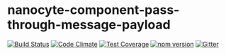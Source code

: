 # nanocyte-component-pass-through-message-payload

[![Build Status](https://travis-ci.org/octoblu/nanocyte-component-pass-through-message-payload.svg?branch=master)](https://travis-ci.org/octoblu/nanocyte-component-pass-through-message-payload)
[![Code Climate](https://codeclimate.com/github/octoblu/nanocyte-component-pass-through-message-payload/badges/gpa.svg)](https://codeclimate.com/github/octoblu/nanocyte-component-pass-through-message-payload)
[![Test Coverage](https://codeclimate.com/github/octoblu/nanocyte-component-pass-through-message-payload/badges/coverage.svg)](https://codeclimate.com/github/octoblu/nanocyte-component-pass-through-message-payload)
[![npm version](https://badge.fury.io/js/nanocyte-component-pass-through-message-payload.svg)](http://badge.fury.io/js/nanocyte-component-pass-through-message-payload)
[![Gitter](https://badges.gitter.im/octoblu/help.svg)](https://gitter.im/octoblu/help)
